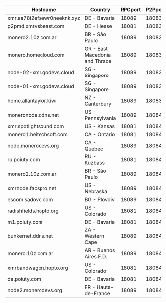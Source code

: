 Hostname | Country | RPCport | P2Pport
--- | --- | --- | ---
xmr.aa78i2efsewr0neeknk.xyz | DE - Bavaria | 18089 | 18083
p2pmd.xmrvsbeast.com | DE - Hesse | 18081 | 18083
monero2.10z.com.ar | BR - São Paulo | 18089 | 18083
monero.homeqloud.com | GR - East Macedonia and Thrace | 18089 | 18083
node-02-xmr.godevs.cloud | SG - Singapore | 18089 | 18083
node-01-xmr.godevs.cloud | SG - Singapore | 18089 | 18083
home.allantaylor.kiwi | NZ - Canterbury | 18089 | 18083
moneronode.ddns.net | US - Pennsylvania | 18089 | 18084
xmr.spotlightsound.com | US - Kansas | 18081 | 18084
monero1.heitechsoft.com | CA - Ontario | 18081 | 18084
node.monerodevs.org | CA - Quebec | 18089 | 18084
ru.poiuty.com | RU - Kuzbass | 18081 | 18084
monero2.10z.com.ar | BR - São Paulo | 18089 | 18084
xmrnode.facspro.net | US - Nebraska | 18089 | 18084
escom.sadovo.com | BG - Plovdiv | 18089 | 18084
radishfields.hopto.org | US - Colorado | 18081 | 18084
m1.poiuty.com | DE - Bavaria | 18081 | 18084
bunkernet.ddns.net | ZA - Western Cape | 18089 | 18084
monero.10z.com.ar | AR - Buenos Aires F.D. | 18089 | 18084
xmrbandwagon.hopto.org | US - Colorado | 18081 | 18084
de.poiuty.com | DE - Bavaria | 18081 | 18084
node2.monerodevs.org | FR - Hauts-de-France | 18089 | 18084
